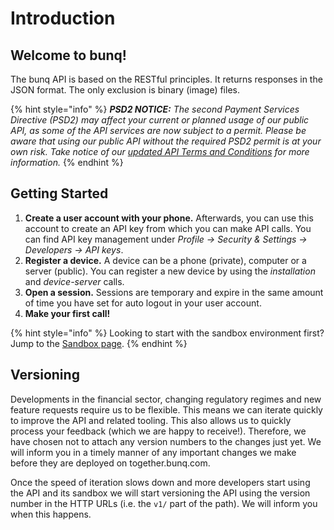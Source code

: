 # Introduction

## Welcome to bunq!

The bunq API is based on the RESTful principles. It returns responses in the JSON format. The only exclusion is binary \(image\) files.

{% hint style="info" %}
_**PSD2 NOTICE:** The second Payment Services Directive \(PSD2\) may affect your current or planned usage of our public API, as some of the API services are now subject to a permit. Please be aware that using our public API without the required PSD2 permit is at your own risk. Take notice of our_ [_updated API Terms and Conditions_](https://www.bunq.com/legal) _for more information._
{% endhint %}

## Getting Started

1. **Create a user account with your phone.** Afterwards, you can use this account to create an API key from which you can make API calls. You can find API key management under _Profile → Security & Settings → Developers → API keys_.
2. **Register a device.** A device can be a phone \(private\), computer or a server \(public\). You can register a new device by using the _installation_ and _device-server_ calls.
3. **Open a session.** Sessions are temporary and expire in the same amount of time you have set for auto logout in your user account.
4. **Make your first call!**

{% hint style="info" %}
Looking to start with the sandbox environment first? Jump to the [Sandbox page](https://lexy.gitbook.io/bunq/basics/sandbox).
{% endhint %}

## Versioning

Developments in the financial sector, changing regulatory regimes and new feature requests require us to be flexible. This means we can iterate quickly to improve the API and related tooling. This also allows us to quickly process your feedback \(which we are happy to receive!\). Therefore, we have chosen not to attach any version numbers to the changes just yet. We will inform you in a timely manner of any important changes we make before they are deployed on together.bunq.com.

Once the speed of iteration slows down and more developers start using the API and its sandbox we will start versioning the API using the version number in the HTTP URLs \(i.e. the `v1/` part of the path\). We will inform you when this happens.

